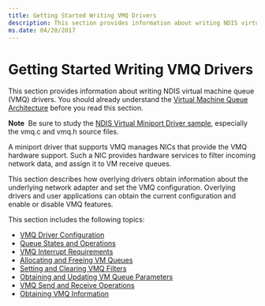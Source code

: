 ```yaml
---
title: Getting Started Writing VMQ Drivers
description: This section provides information about writing NDIS virtual machine queue (VMQ) drivers. You should already understand the Virtual Machine Queue Architecture before you read this section.
ms.date: 04/20/2017
---
```


# Getting Started Writing VMQ Drivers


This section provides information about writing NDIS virtual machine queue (VMQ) drivers. You should already understand the [Virtual Machine Queue Architecture](virtual-machine-queue-architecture.md) before you read this section.

**Note**  Be sure to study the [NDIS Virtual Miniport Driver sample](https://go.microsoft.com/fwlink/p/?LinkId=617918), especially the vmq.c and vmq.h source files.

A miniport driver that supports VMQ manages NICs that provide the VMQ hardware support. Such a NIC provides hardware services to filter incoming network data, and assign it to VM receive queues.

This section describes how overlying drivers obtain information about the underlying network adapter and set the VMQ configuration. Overlying drivers and user applications can obtain the current configuration and enable or disable VMQ features.

This section includes the following topics:

-   [VMQ Driver Configuration](vmq-driver-configuration.md)
-   [Queue States and Operations](queue-states-and-operations.md)
-   [VMQ Interrupt Requirements](vmq-interrupt-requirements.md)
-   [Allocating and Freeing VM Queues](allocating-and-freeing-vm-queues.md)
-   [Setting and Clearing VMQ Filters](setting-and-clearing-vmq-filters.md)
-   [Obtaining and Updating VM Queue Parameters](obtaining-and-updating-vm-queue-parameters.md)
-   [VMQ Send and Receive Operations](vmq-send-and-receive-operations.md)
-   [Obtaining VMQ Information](obtaining-vmq-information.md)

 

 





